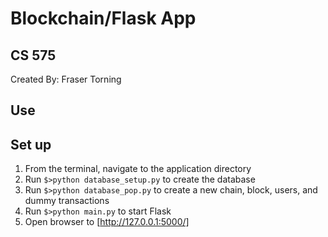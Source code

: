 # Blockchain/Flask App
## CS 575

Created By: Fraser Torning

## Use


## Set up

1. From the terminal, navigate to the application directory
2. Run `$>python database_setup.py` to create the database
3. Run `$>python database_pop.py` to create a new chain, block, users, and dummy transactions
4. Run `$>python main.py` to start Flask
5. Open browser to [http://127.0.0.1:5000/]


